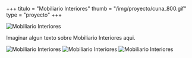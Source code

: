 +++
titulo = "Mobiliario Interiores"
thumb = "/img/proyecto/cuna_800.gif"
type = "proyecto"
+++

![Mobiliario Interiores](/img/proyecto/aparador_600.gif)

Imaginar algun texto sobre Mobiliario Interiores aqui.

![Mobiliario Interiores](/img/proyecto/cuna_800.gif)
![Mobiliario Interiores](/img/proyecto/mesita_800.gif)
![Mobiliario Interiores](/img/proyecto/mueble-bano_600.gif)
